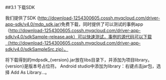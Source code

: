 ##3.1 下载SDK

我们提供了SDK (http://download-1254300605.cossh.myqcloud.com/driver-app-sdk/v4.0/mdp_sdk.jar)免费下载，同时提供了可以测试的事例app（http://download-1254300605.cossh.myqcloud.com/driver-app-sdk/v4.0/sdkSample-release.apk）可以快速测试，事例的源代码可以下载（http://download-1254300605.cossh.myqcloud.com/driver-app-sdk/v4.0/sdkSampleSrc.zip）。



将下载得到的mdpsdk_{version}.jar放在libs目录下，并添加为项目library。{version}是版本号占位符。
Android studio中添加为library：右键点击jar包，选择 Add As Library...。
